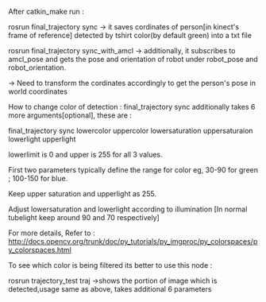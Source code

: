 After catkin_make run :

rosrun final_trajectory sync -> it saves cordinates of person[in kinect's frame of reference] detected by tshirt color(by default green) into a txt file

rosrun final_trajectory sync_with_amcl -> additionally, it subscribes to amcl_pose and gets the pose and orientation of robot under robot_pose and robot_orientation.

-> Need to transform the cordinates accordingly to get the person's pose in world coordinates

How to change color of detection : final_trajectory sync additionally takes 6 more arguments[optional], these are :

final_trajectory sync lowercolor uppercolor lowersaturation uppersaturaion lowerlight upperlight

lowerlimit is 0 and upper is 255 for all 3 values.

First two parameters typically define the range for color eg, 30-90 for green ; 100-150 for blue.

Keep upper saturation and upperlight as 255.

Adjust lowersaturation and lowerlight according to illumination [In normal tubelight keep around 90 and 70 respectively]

For more details, Refer to : http://docs.opencv.org/trunk/doc/py_tutorials/py_imgproc/py_colorspaces/py_colorspaces.html

To see which color is being filtered its better to use this node :

rosrun trajectory_test traj ->shows the portion of image which is detected,usage same as above, takes additional 6 parameters

